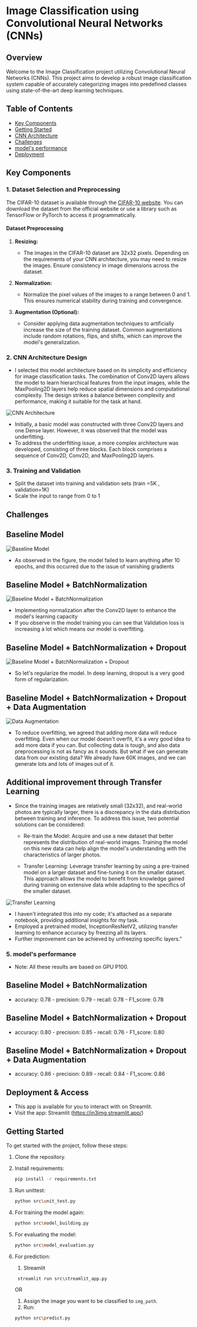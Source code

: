# Image Classification using Convolutional Neural Networks (CNNs)

## Overview

Welcome to the Image Classification project utilizing Convolutional Neural Networks (CNNs). This project aims to develop a robust image classification system capable of accurately categorizing images into predefined classes using state-of-the-art deep learning techniques.

## Table of Contents

- [Key Components](#key-components)
- [Getting Started](#getting-started)
- [CNN Architecture](#2-cnn-architecture-design)
- [Challenges](#challenges)
- [model's performance](#5-models-performance)
- [Deployment](#deployment--access)
## Key Components

### 1. Dataset Selection and Preprocessing

The CIFAR-10 dataset is available through the [CIFAR-10 website](https://www.cs.toronto.edu/~kriz/cifar.html). You can download the dataset from the official website or use a library such as TensorFlow or PyTorch to access it programmatically.

#### Dataset Preprocessing

1. **Resizing:**
   - The images in the CIFAR-10 dataset are 32x32 pixels. Depending on the requirements of your CNN architecture, you may need to resize the images. Ensure consistency in image dimensions across the dataset.

2. **Normalization:**
   - Normalize the pixel values of the images to a range between 0 and 1. This ensures numerical stability during training and convergence.

3. **Augmentation (Optional):**
   - Consider applying data augmentation techniques to artificially increase the size of the training dataset. Common augmentations include random rotations, flips, and shifts, which can improve the model's generalization.

### 2. CNN Architecture Design

- I selected this model architecture based on its simplicity and efficiency for image classification tasks. The combination of Conv2D layers allows the model to learn hierarchical features from the input images, while the MaxPooling2D layers help reduce spatial dimensions and computational complexity. The design strikes a balance between complexity and performance, making it suitable for the task at hand.

![CNN Architecture](reports/figures/model.png)

- Initially, a basic model was constructed with three Conv2D layers and one Dense layer. However, it was observed that the model was underfitting.
- To address the underfitting issue, a more complex architecture was developed, consisting of three blocks. Each block comprises a sequence of Conv2D, Conv2D, and MaxPooling2D layers.

### 3. Training and Validation

- Split the dataset into training and validation sets (train =5K , validation=1K)
- Scale the input to range from 0 to 1

## Challenges

## Baseline Model

![Baseline Model](reports/figures/00-vanshing_grad.JPG)

- As observed in the figure, the model failed to learn anything after 10 epochs, and this occurred due to the issue of vanishing gradients

## Baseline Model + BatchNormalization

![Baseline Model + BatchNormalization](reports/figures/01-overfitting.JPG)

- Implementing normalization after the Conv2D layer to enhance the model's learning capacity
- If you observe in the model training you can see that Validation loss is increasing a lot which means our model is overfitting.

## Baseline Model + BatchNormalization + Dropout

![Baseline Model + BatchNormalization + Dropout](reports/figures/03-schedule_dropout.JPG)

- So let's regularize the model. In deep learning, dropout is a very good form of regularization.


## Baseline Model + BatchNormalization + Dropout + Data Augmentation

![Data Augmentation](reports/figures/05-augmented_data_100epochs.JPG)

- To reduce overfitting, we agreed that adding more data will reduce overfitting. Even when our model doesn't overfit, it's a very good idea to add more data if you can. But collecting data is tough, and also data preprocessing is not as fancy as it sounds. But what if we can generate data from our existing data? We already have 60K images, and we can generate lots and lots of images out of it.

## Additional improvement through Transfer Learning

- Since the training images are relatively small (32x32), and real-world photos are typically larger, there is a discrepancy in the data distribution between training and inference. To address this issue, two potential solutions can be considered:

    - Re-train the Model: Acquire and use a new dataset that better represents the distribution of real-world images. Training the model on this new data can help align the model's understanding with the characteristics of larger photos.

    - Transfer Learning: Leverage transfer learning by using a pre-trained model on a larger dataset and fine-tuning it on the smaller dataset. This approach allows the model to benefit from knowledge gained during training on extensive data while adapting to the specifics of the smaller dataset.

![Transfer Learning](reports/figures/06-transfer_learning.JPG)

- I haven't integrated this into my code; it's attached as a separate notebook, providing additional insights for my task.
- Employed a pretrained model, InceptionResNetV2, utilizing transfer learning to enhance accuracy by freezing all its layers.
- Further improvement can be achieved by unfreezing specific layers."

### 5. model's performance

- Note: All these results are based on GPU P100.

## Baseline Model + BatchNormalization
- accuracy: 0.78 - precision: 0.79 - recall: 0.78 - F1_score: 0.78

## Baseline Model + BatchNormalization + Dropout
- accuracy: 0.80 - precision: 0.85 - recall: 0.76 - F1_score: 0.80

## Baseline Model + BatchNormalization + Dropout + Data Augmentation
- accuracy: 0.86 - precision: 0.89 - recall: 0.84 - F1_score: 0.86

## Deployment & Access

- This app is available for you to interact with on Streamlit.
- Visit the app: Streamlit (https://in3img.streamlit.app/)

## Getting Started

To get started with the project, follow these steps:

1. Clone the repository.
2. Install requirements:
    ```bash
    pip install -r requirements.txt
    ```
3. Run unittest:
    ```bash
    python src\unit_test.py
    ```
4. For training the model again:
    ```bash
    python src\model_building.py
    ```
5. For evaluating the model:
    ```bash
    python src\model_evaluation.py
    ```
6. For prediction:
    1. Streamlit
    ```bash
     streamlit run src\streamlit_app.py
    ```
    OR 

    1. Assign the image you want to be classified to `img_path`.
    2. Run:
    ```bash
    python src\predict.py
    ```
